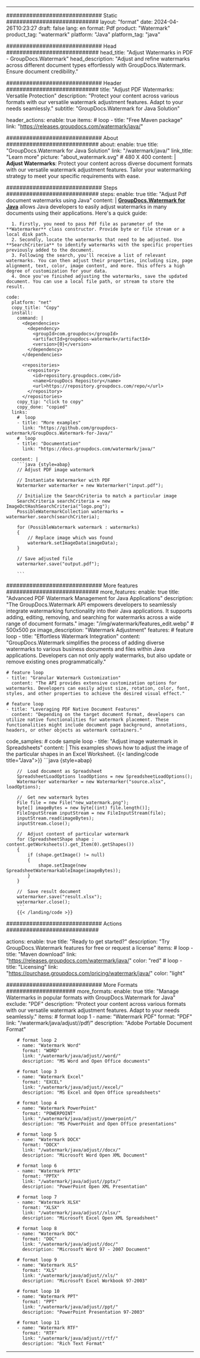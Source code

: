 
---
############################# Static ############################
layout: "format"
date:  2024-04-26T10:23:27
draft: false
lang: en
format: Pdf
product: "Watermark"
product_tag: "watermark"
platform: "Java"
platform_tag: "java"

############################# Head ############################
head_title: "Adjust Watermarks in PDF - GroupDocs.Watermark"
head_description: "Adjust and refine watermarks across different document types effortlessly with GroupDocs.Watermark. Ensure document credibility."

############################# Header ############################
title: "Adjust PDF Watermarks: Versatile Protection" 
description: "Protect your content across various formats with our versatile watermark adjustment features. Adapt to your needs seamlessly."
subtitle: "GroupDocs.Watermark for Java Solution" 

header_actions:
  enable: true
  items:
    #  loop
    - title: "Free Maven package"
      link: "https://releases.groupdocs.com/watermark/java/"
      
############################# About ############################
about:
    enable: true
    title: "GroupDocs.Watermark for Java Solution"
    link: "/watermark/java/"
    link_title: "Learn more"
    picture: "about_watermark.svg" # 480 X 400
    content: |
       **Adjust Watermarks**: Protect your content across diverse document formats with our versatile watermark adjustment features. Tailor your watermarking strategy to meet your specific requirements with ease.

############################# Steps ############################
steps:
    enable: true
    title: "Adjust Pdf document watermarks using Java"
    content: |
      **[GroupDocs.Watermark for Java](https://products.groupdocs.com/watermark/java/)** allows Java developers to easily adjust watermarks in many documents using their applications. Here's a quick guide:
      
      1. Firstly, you need to pass Pdf file as parameter of the **Watermarker** class constructor. Provide byte or file stream or a local disk path.
      2. Secondly, locate the watermarks that need to be adjusted. Use **SearchCriteria** to identify watermarks with the specific properties previously added to the document.
      3. Following the search, you'll receive a list of relevant watermarks. You can then adjust their properties, including size, page alignment, text, color, image content, and more. This offers a high degree of customization for your data.
      4. Once you've finished adjusting the watermarks, save the updated document. You can use a local file path, or stream to store the result.
   
    code:
      platform: "net"
      copy_title: "Copy"
      install:
        command: |
          <dependencies>
            <dependency>
              <groupId>com.groupdocs</groupId>
              <artifactId>groupdocs-watermark</artifactId>
              <version>{0}</version>
            </dependency>
          </dependencies>

          <repositories>
            <repository>
              <id>repository.groupdocs.com</id>
              <name>GroupDocs Repository</name>
              <url>https://repository.groupdocs.com/repo/</url>
            </repository>
          </repositories>
        copy_tip: "click to copy"
        copy_done: "copied"
      links:
        #  loop
        - title: "More examples"
          link: "https://github.com/groupdocs-watermark/GroupDocs.Watermark-for-Java/"
        #  loop
        - title: "Documentation"
          link: "https://docs.groupdocs.com/watermark/java/"
          
      content: |
        ```java {style=abap}
        // Adjust PDF image watermark

        // Instantiate Watermarker with PDF
        Watermarker watermarker = new Watermarker("input.pdf");
        
        // Initialize the SearchCriteria to match a particular image
        SearchCriteria searchCriteria = new ImageDctHashSearchCriteria("logo.png");
        PossibleWatermarkCollection watermarks = watermarker.search(searchCriteria);

        for (PossibleWatermark watermark : watermarks)
        {
            // Replace image which was found
            watermark.setImageData(imageData);
        }

        // Save adjusted file
        watermarker.save("output.pdf");
        
        ```
        
############################# More features ############################
more_features:
  enable: true
  title: "Advanced PDF Watermark Management for Java Applications"
  description: "The GroupDocs.Watermark API empowers developers to seamlessly integrate watermarking functionality into their Java applications. It supports adding, editing, removing, and searching for watermarks across a wide range of document formats."
  image: "/img/watermark/features_edit.webp" # 500x500 px
  image_description: "Watermark Adjustment"
  features:
    # feature loop
    - title: "Effortless Watermark Integration"
      content: "GroupDocs.Watermark simplifies the process of adding diverse watermarks to various business documents and files within Java applications. Developers can not only apply watermarks, but also update or remove existing ones programmatically."

    # feature loop
    - title: "Granular Watermark Customization"
      content: "The API provides extensive customization options for watermarks. Developers can easily adjust size, rotation, color, font, styles, and other properties to achieve the desired visual effect."

    # feature loop
    - title: "Leveraging PDF Native Document Features"
      content: "Depending on the target document format, developers can utilize native functionalities for watermark placement. These functionalities might include document page background, annotations, headers, or other objects as watermark containers."
      
  code_samples:
    # code sample loop
    - title: "Adjust image watermark in Spreadsheets"
      content: |
        This examples shows how to adjust the image of the particular shapes in an Excel Worksheet.
        {{< landing/code title="Java">}}
        ```java {style=abap}
        
        //  Load document as Spreadsheet
        SpreadsheetLoadOptions loadOptions = new SpreadsheetLoadOptions();
        Watermarker watermarker = new Watermarker("source.xlsx", loadOptions);

        //  Get new watermark bytes
        File file = new File("new_watermark.png");
        byte[] imageBytes = new byte[(int) file.length()];
        FileInputStream inputStream = new FileInputStream(file);
        inputStream.read(imageBytes);
        inputStream.close();

        //  Adjust content of particular watermark
        for (SpreadsheetShape shape : content.getWorksheets().get_Item(0).getShapes())
        {
            if (shape.getImage() != null)
            {
                shape.setImage(new SpreadsheetWatermarkableImage(imageBytes));
            }
        }

        //  Save result document
        watermarker.save("result.xlsx");
        watermarker.close();
        ```
        {{< /landing/code >}}


############################# Actions ############################

actions:
  enable: true
  title: "Ready to get started?"
  description: "Try GroupDocs.Watermark features for free or request a license"
  items:
    #  loop
    - title: "Maven download"
      link: "https://releases.groupdocs.com/watermark/java/"
      color: "red"
        #  loop
    - title: "Licensing"
      link: "https://purchase.groupdocs.com/pricing/watermark/java/"
      color: "light"


############################# More Formats #####################
more_formats:
    enable: true
    title: "Manage Watermarks in popular formats with GroupDocs.Watermark for Java"
    exclude: "PDF"
    description: "Protect your content across various formats with our versatile watermark adjustment features. Adapt to your needs seamlessly."
    items: 
        # format loop 1
        - name: "Watermark PDF"
          format: "PDF"
          link: "/watermark/java/adjust//pdf/"
          description: "Adobe Portable Document Format"

        # format loop 2
        - name: "Watermark Word"
          format: "WORD"
          link: "/watermark/java/adjust//word/"
          description: "MS Word and Open Office documents"
          
        # format loop 3
        - name: "Watermark Excel"
          format: "EXCEL"
          link: "/watermark/java/adjust//excel/"
          description: "MS Excel and Open Office spreadsheets"

        # format loop 4
        - name: "Watermark PowerPoint"
          format: "POWERPOINT"
          link: "/watermark/java/adjust//powerpoint/"
          description: "MS PowerPoint and Open Office presentations"

        # format loop 5
        - name: "Watermark DOCX"
          format: "DOCX"
          link: "/watermark/java/adjust//docx/"
          description: "Microsoft Word Open XML Document"
          
        # format loop 6
        - name: "Watermark PPTX"
          format: "PPTX"
          link: "/watermark/java/adjust//pptx/"
          description: "PowerPoint Open XML Presentation"
          
        # format loop 7
        - name: "Watermark XLSX"
          format: "XLSX"
          link: "/watermark/java/adjust//xlsx/"
          description: "Microsoft Excel Open XML Spreadsheet"

        # format loop 8
        - name: "Watermark DOC"
          format: "DOC"
          link: "/watermark/java/adjust//doc/"
          description: "Microsoft Word 97 - 2007 Document"

        # format loop 9
        - name: "Watermark XLS"
          format: "XLS"
          link: "/watermark/java/adjust//xls/"
          description: "Microsoft Excel Workbook 97-2003"

        # format loop 10
        - name: "Watermark PPT"
          format: "PPT"
          link: "/watermark/java/adjust//ppt/"
          description: "PowerPoint Presentation 97-2003"

        # format loop 11
        - name: "Watermark RTF"
          format: "RTF"
          link: "/watermark/java/adjust//rtf/"
          description: "Rich Text Format"

---